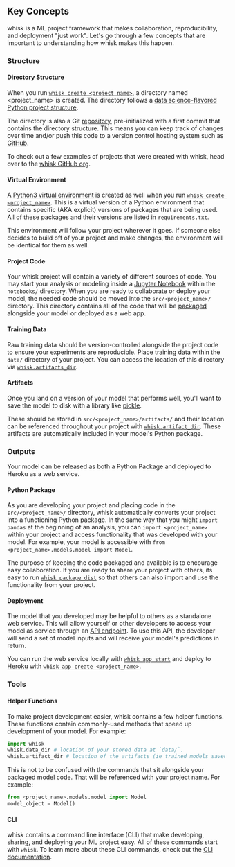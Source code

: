 ## Key Concepts

whisk is a ML project framework that makes collaboration, reproducibility, and deployment "just work". Let's go through a few concepts that are important to understanding how whisk makes this happen.

### Structure

#### Directory Structure

When you run [`whisk create <project_name>`](cli_reference.html#whisk-create), a directory named <project_name> is created. The directory follows a [data science-flavored Python project structure](project_structure.html).

The directory is also a Git [repository](https://help.github.com/en/github/creating-cloning-and-archiving-repositories/about-repositories), pre-initialized with a first commit that contains the directory structure. This means you can keep track of changes over time and/or push this code to a version control hosting system such as [GitHub](https://github.com/).

To check out a few examples of projects that were created with whisk, head over to the [whisk GitHub org](https://github.com/whisk-ml).

#### Virtual Environment

A [Python3 virtual environment](https://docs.python.org/3/library/venv.html) is created as well when you run [`whisk create <project_name>`](cli_reference.html#whisk-create). This is a virtual version of a Python environment that contains specific (AKA explicit) versions of packages that are being used. All of these packages and their versions are listed in `requirements.txt`.

This environment will follow your project wherever it goes. If someone else decides to build off of your project and make changes, the environment will be identical for them as well.

#### Project Code

Your whisk project will contain a variety of different sources of code. You may start your analysis or modeling inside a [Jupyter Notebook](https://jupyter.org/) within the `notebooks/` directory. When you are ready to collaborate or deploy your model, the needed code should be moved into the `src/<project_name>/` directory. This directory contains all of the code that will be [packaged](#project-package) alongside your model or deployed as a web app.

#### Training Data

Raw training data should be version-controlled alongside the project code to ensure your experiments are reproducible. Place training data within the `data/` directory of your project. You can access the location of this directory via [`whisk.artifacts_dir`](autoapi/whisk/index.html#whisk.data_dir).

#### Artifacts

Once you land on a version of your model that performs well, you'll want to save the model to disk with a library like [pickle](https://docs.python.org/3/library/pickle.html).

These should be stored in `src/<project_name>/artifacts/` and their location can be referenced throughout your project with [`whisk.artifact_dir`](autoapi/whisk/index.html#whisk.artifacts_dir). These artifacts are automatically included in your model's Python package.

### Outputs

Your model can be released as both a Python Package and deployed to Heroku as a web service.

#### Python Package

As you are developing your project and placing code in the `src/<project_name>/` directory, whisk automatically converts your project into a functioning Python package. In the same way that you might `import pandas` at the beginning of an analysis, you can `import <project_name>` within your project and access functionality that was developed with your model. For example, your model is accessible with `from <project_name>.models.model import Model`.

The purpose of keeping the code packaged and available is to encourage easy collaboration. If you are ready to share your project with others, its easy to run [`whisk package dist`](cli_reference.html#whisk-package-dist) so that others can also import and use the functionality from your project.

#### Deployment

The model that you developed may be helpful to others as a standalone web service. This will allow yourself or other developers to access your model as service through an [API endpoint](https://smartbear.com/learn/performance-monitoring/api-endpoints/). To use this API, the developer will send a set of model inputs and will receive your model's predictions in return.

You can run the web service locally with [`whisk app start`](cli_reference.html#whisk-app-start) and deploy to [Heroku](https://www.heroku.com/) with [`whisk app create <project_name>`](cli_reference.html#whisk-app-create).

### Tools

#### Helper Functions

To make project development easier, whisk contains a few helper functions. These functions contain commonly-used methods that speed up development of your model. For example:

```py
import whisk
whisk.data_dir # location of your stored data at `data/`.
whisk.artifact_dir # location of the artifacts (ie trained models saved to disk) at `src/[PROJECT_NAME']/artifacts`
```

This is not to be confused with the commands that sit alongside your packaged model code. That will be referenced with your project name. For example:

```py
from <project_name>.models.model import Model
model_object = Model()
```

#### CLI

whisk contains a command line interface (CLI) that make developing, sharing, and deploying your ML project easy. All of these commands start with `whisk`. To learn more about these CLI commands, check out the [CLI documentation](cli_reference.html).
